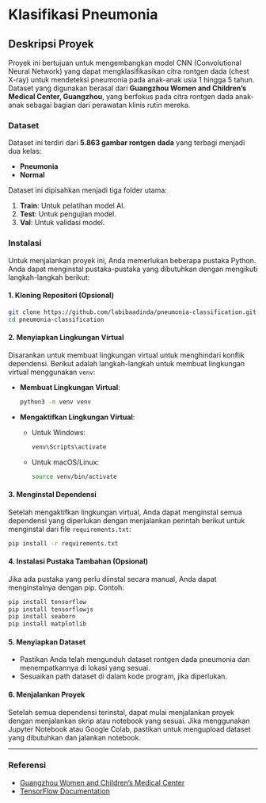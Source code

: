 # Klasifikasi Pneumonia

## Deskripsi Proyek

Proyek ini bertujuan untuk mengembangkan model CNN (Convolutional Neural Network) yang dapat mengklasifikasikan citra rontgen dada (chest X-ray) untuk mendeteksi pneumonia pada anak-anak usia 1 hingga 5 tahun. Dataset yang digunakan berasal dari **Guangzhou Women and Children’s Medical Center, Guangzhou**, yang berfokus pada citra rontgen dada anak-anak sebagai bagian dari perawatan klinis rutin mereka.

### Dataset

Dataset ini terdiri dari **5.863 gambar rontgen dada** yang terbagi menjadi dua kelas:

* **Pneumonia**
* **Normal**

Dataset ini dipisahkan menjadi tiga folder utama:

1. **Train**: Untuk pelatihan model AI.
2. **Test**: Untuk pengujian model.
3. **Val**: Untuk validasi model.

### Instalasi

Untuk menjalankan proyek ini, Anda memerlukan beberapa pustaka Python. Anda dapat menginstal pustaka-pustaka yang dibutuhkan dengan mengikuti langkah-langkah berikut:

#### 1. **Kloning Repositori (Opsional)**
```bash
git clone https://github.com/labibaadinda/pneumonia-classification.git
cd pneumonia-classification
```

#### 2. **Menyiapkan Lingkungan Virtual**

Disarankan untuk membuat lingkungan virtual untuk menghindari konflik dependensi. Berikut adalah langkah-langkah untuk membuat lingkungan virtual menggunakan `venv`:

* **Membuat Lingkungan Virtual**:

  ```bash
  python3 -m venv venv
  ```

* **Mengaktifkan Lingkungan Virtual**:

  * Untuk Windows:

    ```bash
    venv\Scripts\activate
    ```
  * Untuk macOS/Linux:

    ```bash
    source venv/bin/activate
    ```

#### 3. **Menginstal Dependensi**

Setelah mengaktifkan lingkungan virtual, Anda dapat menginstal semua dependensi yang diperlukan dengan menjalankan perintah berikut untuk menginstal dari file `requirements.txt`:

```bash
pip install -r requirements.txt
```

#### 4. **Instalasi Pustaka Tambahan (Opsional)**

Jika ada pustaka yang perlu diinstal secara manual, Anda dapat menginstalnya dengan pip. Contoh:

```bash
pip install tensorflow
pip install tensorflowjs
pip install seaborn
pip install matplotlib
```

#### 5. **Menyiapkan Dataset**

* Pastikan Anda telah mengunduh dataset rontgen dada pneumonia dan menempatkannya di lokasi yang sesuai.
* Sesuaikan path dataset di dalam kode program, jika diperlukan.

#### 6. **Menjalankan Proyek**

Setelah semua dependensi terinstal, dapat mulai menjalankan proyek dengan menjalankan skrip atau notebook yang sesuai. Jika menggunakan Jupyter Notebook atau Google Colab, pastikan untuk mengupload dataset yang dibutuhkan dan jalankan notebook.

---

### Referensi

* [Guangzhou Women and Children’s Medical Center](https://www.researchgate.net/figure/The-splits-of-the-pneumonia-datasets-from-Guangzhou-Women-and-Childrens-Medical-Center_tbl1_348896669)
* [TensorFlow Documentation](https://www.tensorflow.org/)

